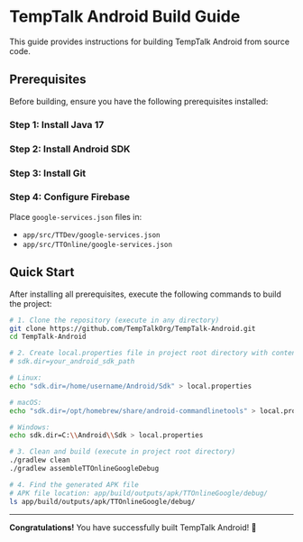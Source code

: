 # TempTalk Android Build Guide

This guide provides instructions for building TempTalk Android from source code.

## Prerequisites

Before building, ensure you have the following prerequisites installed:

### Step 1: Install Java 17

### Step 2: Install Android SDK

### Step 3: Install Git

### Step 4: Configure Firebase

Place `google-services.json` files in:
- `app/src/TTDev/google-services.json`
- `app/src/TTOnline/google-services.json`

## Quick Start

After installing all prerequisites, execute the following commands to build the project:

```bash
# 1. Clone the repository (execute in any directory)
git clone https://github.com/TempTalkOrg/TempTalk-Android.git
cd TempTalk-Android

# 2. Create local.properties file in project root directory with content:
# sdk.dir=your_android_sdk_path

# Linux:
echo "sdk.dir=/home/username/Android/Sdk" > local.properties

# macOS:
echo "sdk.dir=/opt/homebrew/share/android-commandlinetools" > local.properties

# Windows:
echo sdk.dir=C:\\Android\\Sdk > local.properties

# 3. Clean and build (execute in project root directory)
./gradlew clean
./gradlew assembleTTOnlineGoogleDebug

# 4. Find the generated APK file
# APK file location: app/build/outputs/apk/TTOnlineGoogle/debug/
ls app/build/outputs/apk/TTOnlineGoogle/debug/
```

---

**Congratulations!** You have successfully built TempTalk Android! 🎉
